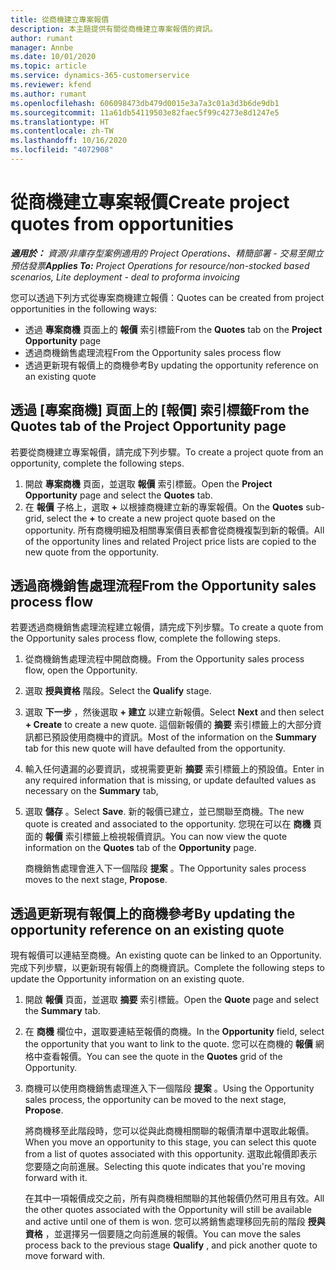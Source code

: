 ```yaml
---
title: 從商機建立專案報價
description: 本主題提供有關從商機建立專案報價的資訊。
author: rumant
manager: Annbe
ms.date: 10/01/2020
ms.topic: article
ms.service: dynamics-365-customerservice
ms.reviewer: kfend
ms.author: rumant
ms.openlocfilehash: 606098473db479d0015e3a7a3c01a3d3b6de9db1
ms.sourcegitcommit: 11a61db54119503e82faec5f99c4273e8d1247e5
ms.translationtype: HT
ms.contentlocale: zh-TW
ms.lasthandoff: 10/16/2020
ms.locfileid: "4072908"
---
```

# <a name="create-project-quotes-from-opportunities"></a><span data-ttu-id="e9d38-103">從商機建立專案報價</span><span class="sxs-lookup"><span data-stu-id="e9d38-103">Create project quotes from opportunities</span></span>

<span data-ttu-id="e9d38-104">_**適用於：** 資源/非庫存型案例適用的 Project Operations、精簡部署 - 交易至開立預估發票_</span><span class="sxs-lookup"><span data-stu-id="e9d38-104">_**Applies To:** Project Operations for resource/non-stocked based scenarios, Lite deployment - deal to proforma invoicing_</span></span>

<span data-ttu-id="e9d38-105">您可以透過下列方式從專案商機建立報價：</span><span class="sxs-lookup"><span data-stu-id="e9d38-105">Quotes can be created from project opportunities in the following ways:</span></span>

- <span data-ttu-id="e9d38-106">透過 **專案商機** 頁面上的 **報價** 索引標籤</span><span class="sxs-lookup"><span data-stu-id="e9d38-106">From the **Quotes** tab on the **Project Opportunity** page</span></span>
- <span data-ttu-id="e9d38-107">透過商機銷售處理流程</span><span class="sxs-lookup"><span data-stu-id="e9d38-107">From the Opportunity sales process flow</span></span>
- <span data-ttu-id="e9d38-108">透過更新現有報價上的商機參考</span><span class="sxs-lookup"><span data-stu-id="e9d38-108">By updating the opportunity reference on an existing quote</span></span>

## <a name="from-the-quotes-tab-of-the-project-opportunity-page"></a><span data-ttu-id="e9d38-109">透過 [專案商機] 頁面上的 [報價] 索引標籤</span><span class="sxs-lookup"><span data-stu-id="e9d38-109">From the Quotes tab of the Project Opportunity page</span></span>

<span data-ttu-id="e9d38-110">若要從商機建立專案報價，請完成下列步驟。</span><span class="sxs-lookup"><span data-stu-id="e9d38-110">To create a project quote from an opportunity, complete the following steps.</span></span>

1. <span data-ttu-id="e9d38-111">開啟 **專案商機** 頁面，並選取 **報價** 索引標籤。</span><span class="sxs-lookup"><span data-stu-id="e9d38-111">Open the **Project Opportunity** page and select the **Quotes** tab.</span></span> 
2. <span data-ttu-id="e9d38-112">在 **報價** 子格上，選取 **+** 以根據商機建立新的專案報價。</span><span class="sxs-lookup"><span data-stu-id="e9d38-112">On the **Quotes** sub-grid, select the **+** to create a new project quote based on the opportunity.</span></span> <span data-ttu-id="e9d38-113">所有商機明細及相關專案價目表都會從商機複製到新的報價。</span><span class="sxs-lookup"><span data-stu-id="e9d38-113">All of the opportunity lines and related Project price lists are copied to the new quote from the opportunity.</span></span>

## <a name="from-the-opportunity-sales-process-flow"></a><span data-ttu-id="e9d38-114">透過商機銷售處理流程</span><span class="sxs-lookup"><span data-stu-id="e9d38-114">From the Opportunity sales process flow</span></span>

<span data-ttu-id="e9d38-115">若要透過商機銷售處理流程建立報價，請完成下列步驟。</span><span class="sxs-lookup"><span data-stu-id="e9d38-115">To create a quote from the Opportunity sales process flow, complete the following steps.</span></span>

1. <span data-ttu-id="e9d38-116">從商機銷售處理流程中開啟商機。</span><span class="sxs-lookup"><span data-stu-id="e9d38-116">From the Opportunity sales process flow, open the Opportunity.</span></span>
2. <span data-ttu-id="e9d38-117">選取 **授與資格** 階段。</span><span class="sxs-lookup"><span data-stu-id="e9d38-117">Select the **Qualify** stage.</span></span> 
3. <span data-ttu-id="e9d38-118">選取 **下一步** ，然後選取 **+ 建立** 以建立新報價。</span><span class="sxs-lookup"><span data-stu-id="e9d38-118">Select **Next** and then select **+ Create** to create a new quote.</span></span> <span data-ttu-id="e9d38-119">這個新報價的 **摘要** 索引標籤上的大部分資訊都已預設使用商機中的資訊。</span><span class="sxs-lookup"><span data-stu-id="e9d38-119">Most of the information on the **Summary** tab for this new quote will have defaulted from the opportunity.</span></span> 
4. <span data-ttu-id="e9d38-120">輸入任何遺漏的必要資訊，或視需要更新 **摘要** 索引標籤上的預設值。</span><span class="sxs-lookup"><span data-stu-id="e9d38-120">Enter in any required information that is missing, or update defaulted values as necessary on the **Summary** tab,</span></span>
5. <span data-ttu-id="e9d38-121">選取 **儲存** 。</span><span class="sxs-lookup"><span data-stu-id="e9d38-121">Select **Save**.</span></span> <span data-ttu-id="e9d38-122">新的報價已建立，並已關聯至商機。</span><span class="sxs-lookup"><span data-stu-id="e9d38-122">The new quote is created and associated to the opportunity.</span></span> <span data-ttu-id="e9d38-123">您現在可以在 **商機** 頁面的 **報價** 索引標籤上檢視報價資訊。</span><span class="sxs-lookup"><span data-stu-id="e9d38-123">You can now view the quote information on the **Quotes** tab of the **Opportunity** page.</span></span> 

   <span data-ttu-id="e9d38-124">商機銷售處理會進入下一個階段 **提案** 。</span><span class="sxs-lookup"><span data-stu-id="e9d38-124">The Opportunity sales process moves to the next stage, **Propose**.</span></span>


## <a name="by-updating-the-opportunity-reference-on-an-existing-quote"></a><span data-ttu-id="e9d38-125">透過更新現有報價上的商機參考</span><span class="sxs-lookup"><span data-stu-id="e9d38-125">By updating the opportunity reference on an existing quote</span></span>

<span data-ttu-id="e9d38-126">現有報價可以連結至商機。</span><span class="sxs-lookup"><span data-stu-id="e9d38-126">An existing quote can be linked to an Opportunity.</span></span> <span data-ttu-id="e9d38-127">完成下列步驟，以更新現有報價上的商機資訊。</span><span class="sxs-lookup"><span data-stu-id="e9d38-127">Complete the following steps to update the Opportunity information on an existing quote.</span></span>

1. <span data-ttu-id="e9d38-128">開啟 **報價** 頁面，並選取 **摘要** 索引標籤。</span><span class="sxs-lookup"><span data-stu-id="e9d38-128">Open the **Quote** page and select the **Summary** tab.</span></span>
2. <span data-ttu-id="e9d38-129">在 **商機** 欄位中，選取要連結至報價的商機。</span><span class="sxs-lookup"><span data-stu-id="e9d38-129">In the **Opportunity** field, select the opportunity that you want to link to the quote.</span></span> <span data-ttu-id="e9d38-130">您可以在商機的 **報價** 網格中查看報價。</span><span class="sxs-lookup"><span data-stu-id="e9d38-130">You can see the quote in the **Quotes** grid of the Opportunity.</span></span> 
3. <span data-ttu-id="e9d38-131">商機可以使用商機銷售處理進入下一個階段 **提案** 。</span><span class="sxs-lookup"><span data-stu-id="e9d38-131">Using the Opportunity sales process, the opportunity can be moved to the next stage, **Propose**.</span></span> 

   <span data-ttu-id="e9d38-132">將商機移至此階段時，您可以從與此商機相關聯的報價清單中選取此報價。</span><span class="sxs-lookup"><span data-stu-id="e9d38-132">When you move an opportunity to this stage, you can select this quote from a list of quotes associated with this opportunity.</span></span> <span data-ttu-id="e9d38-133">選取此報價即表示您要隨之向前進展。</span><span class="sxs-lookup"><span data-stu-id="e9d38-133">Selecting this quote indicates that you're moving forward with it.</span></span>

   <span data-ttu-id="e9d38-134">在其中一項報價成交之前，所有與商機相關聯的其他報價仍然可用且有效。</span><span class="sxs-lookup"><span data-stu-id="e9d38-134">All the other quotes associated with the Opportunity will still be available and active until one of them is won.</span></span> <span data-ttu-id="e9d38-135">您可以將銷售處理移回先前的階段 **授與資格** ，並選擇另一個要隨之向前進展的報價。</span><span class="sxs-lookup"><span data-stu-id="e9d38-135">You can move the sales process back to the previous stage **Qualify** , and pick another quote to move forward with.</span></span>
